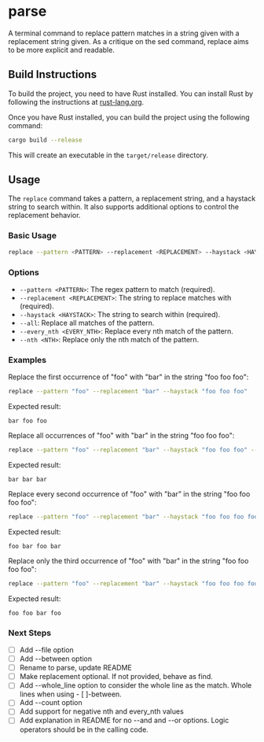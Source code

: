 # parse

A terminal command to replace pattern matches in a string given with a replacement string given. As a critique on the sed command, replace aims to be more explicit and readable.

## Build Instructions

To build the project, you need to have Rust installed. You can install Rust by following the instructions at [rust-lang.org](https://www.rust-lang.org/).

Once you have Rust installed, you can build the project using the following command:

```sh
cargo build --release
```

This will create an executable in the `target/release` directory.

## Usage

The `replace` command takes a pattern, a replacement string, and a haystack string to search within. It also supports additional options to control the replacement behavior.

### Basic Usage

```sh
replace --pattern <PATTERN> --replacement <REPLACEMENT> --haystack <HAYSTACK>
```

### Options

- `--pattern <PATTERN>`: The regex pattern to match (required).
- `--replacement <REPLACEMENT>`: The string to replace matches with (required).
- `--haystack <HAYSTACK>`: The string to search within (required).
- `--all`: Replace all matches of the pattern.
- `--every_nth <EVERY_NTH>`: Replace every nth match of the pattern.
- `--nth <NTH>`: Replace only the nth match of the pattern.

### Examples

Replace the first occurrence of "foo" with "bar" in the string "foo foo foo":

```sh
replace --pattern "foo" --replacement "bar" --haystack "foo foo foo"
```

Expected result:

```text
bar foo foo
```

Replace all occurrences of "foo" with "bar" in the string "foo foo foo":

```sh
replace --pattern "foo" --replacement "bar" --haystack "foo foo foo" --all
```

Expected result:

```text
bar bar bar
```

Replace every second occurrence of "foo" with "bar" in the string "foo foo foo foo":

```sh
replace --pattern "foo" --replacement "bar" --haystack "foo foo foo foo" --every_nth 2
```

Expected result:

```text
foo bar foo bar
```

Replace only the third occurrence of "foo" with "bar" in the string "foo foo foo foo":

```sh
replace --pattern "foo" --replacement "bar" --haystack "foo foo foo foo" --nth 3
```

Expected result:

```text
foo foo bar foo
```

### Next Steps

- [ ] Add --file option
- [ ] Add --between option
- [ ] Rename to parse, update README
- [ ] Make replacement optional. If not provided, behave as find.
- [ ] Add --whole_line option to consider the whole line as the match. Whole lines when using - [ ]-between.
- [ ] Add --count option
- [ ] Add support for negative nth and every_nth values
- [ ] Add explanation in README for no --and and --or options. Logic operators should be in the calling code.
